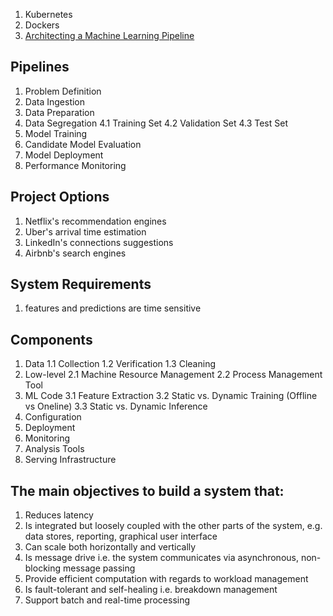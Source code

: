 1. Kubernetes
2. Dockers
3. [Architecting a Machine Learning Pipeline](https://towardsdatascience.com/architecting-a-machine-learning-pipeline-a847f094d1c7)

## Pipelines

1. Problem Definition
2. Data Ingestion
3. Data Preparation
4. Data Segregation
   4.1 Training Set
   4.2 Validation Set
   4.3 Test Set
5. Model Training
6. Candidate Model Evaluation
7. Model Deployment
8. Performance Monitoring

## Project Options
1. Netflix's recommendation engines
2. Uber's arrival time estimation
3. LinkedIn's connections suggestions
4. Airbnb's search engines

## System Requirements

1. features and predictions are time sensitive

## Components

1. Data 
   1.1 Collection
   1.2 Verification
   1.3 Cleaning
2. Low-level
   2.1 Machine Resource Management
   2.2 Process Management Tool
3. ML Code
   3.1 Feature Extraction
   3.2 Static vs. Dynamic Training (Offline vs Oneline)
   3.3 Static vs. Dynamic Inference
4. Configuration
5. Deployment
6. Monitoring
7. Analysis Tools
8. Serving Infrastructure

## The main objectives to build a system that:

1. Reduces latency
2. Is integrated but loosely coupled with the other parts of the system, e.g. data stores, reporting, graphical user interface
3. Can scale both horizontally and vertically
4. Is message drive i.e. the system communicates via asynchronous, non-blocking message passing
5. Provide efficient computation with regards to workload management
6. Is fault-tolerant and self-healing i.e. breakdown management
7. Support batch and real-time processing